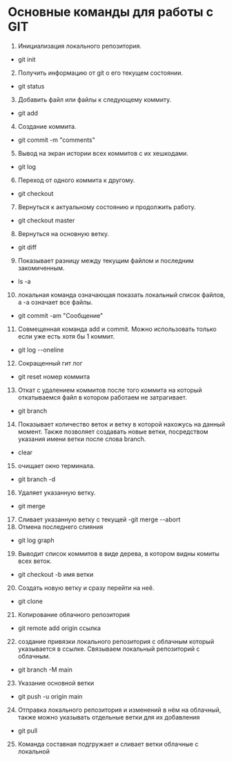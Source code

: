 # Основные команды для работы с GIT

1. Инициализация локального репозитория.
 * git init
 2. Получить информацию от git о его текущем состоянии.
* git status
3. Добавить файл или файлы к следующему коммиту.
* git add
4. Создание коммита.
- git commit -m "comments"
5. Вывод на экран истории всех коммитов с их хешкодами.
- git log
6. Переход от одного коммита к другому.
- git checkout
7. Вернуться к актуальному состоянию и продолжить работу.
- git checkout master
8. Вернуться на основную ветку.
- git diff
9. Показывает разницу между текущим файлом и последним закомиченным.
- ls -a
10. локальная команда означающая показать локальный список файлов, а -а означает все файлы.
- git commit -am "Сообщение"
11. Совмещенная команда add и commit. Можно использовать только если уже есть хотя бы 1 коммит.
- git log --oneline
12. Сокращенный гит лог
- git reset номер коммита
13. Откат с удалением коммитов после того коммита на который откатываемся файл в котором работаем не затрагивает.
- git branch
14. Показывает количество веток и ветку в которой нахожусь на данный момент. Также позволяет создавать новые ветки, посредством указания имени ветки после слова branch.
- clear 
15. очищает окно терминала.
 - git branch -d 
16. Удаляет указанную ветку.
 - git merge 
17. Сливает указанную ветку с текущей
 -git merge --abort
18. Отмена последнего слияния
 - git log graph
19. Выводит список коммитов в виде дерева, в котором видны комиты всех веток.
 - git checkout -b имя ветки
20. Создать новую ветку и сразу перейти на неё.
- git clone 
21. Копирование облачного репозитория 
- git remote add origin ссылка
22. создание привязки локального репозитория с облачным который указывается в ссылке. Связываем локальный репозиторий с облачным.
- git branch -M main
23. Указание основной ветки
- git push -u origin main
24. Отправка локального репозитория и изменений в нём на облачный, также можно указывать отдельные ветки для их добавления
 - git pull
25. Команда составная подгружает и сливает ветки облачные с локальной
